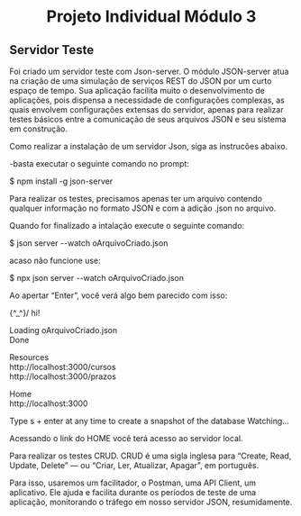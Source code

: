 <h1 align="center"> Projeto Individual Módulo 3</h1>
<h2>Servidor Teste</h2>

Foi criado um servidor teste com Json-server.
O módulo JSON-server atua na criação de uma simulação de serviços REST do JSON por um curto espaço de tempo.
Sua aplicação facilita muito o desenvolvimento de aplicações, pois dispensa a necessidade de configurações 
complexas, as quais envolvem configurações extensas do servidor, apenas para 
realizar testes básicos entre a comunicação de seus arquivos JSON e seu sistema em construção.

Como realizar a instalação de um servidor Json, siga as instrucões abaixo.

-basta executar o seguinte comando no prompt:

$  npm install -g json-server

Para realizar os testes, precisamos apenas ter um arquivo contendo qualquer informação no formato JSON e com a adição .json no arquivo.

Quando for finalizado a intalação execute o seguinte comando:

$  json server --watch oArquivoCriado.json 

acaso não funcione use:

$  npx json server --watch oArquivoCriado.json

Ao apertar “Enter”, você verá algo bem parecido com isso:

 \{^_^}/ hi!

  Loading oArquivoCriado.json<br>
  Done

  Resources<br>
  http://localhost:3000/cursos<br>
  http://localhost:3000/prazos

  Home<br>
  http://localhost:3000

  Type s + enter at any time to create a snapshot of the database
  Watching...

Acessando o link  do HOME você terá acesso ao servidor local.

Para realizar os testes CRUD.
CRUD é uma sigla inglesa para “Create, Read, Update, Delete” — ou “Criar, Ler, Atualizar, Apagar”, em português.

Para isso, usaremos um facilitador, o Postman, uma API Client, um aplicativo. Ele ajuda e facilita durante os períodos
 de teste de uma aplicação, monitorando o tráfego em nosso servidor JSON, resumidamente.

